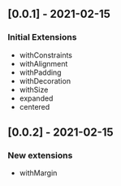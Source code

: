 ## [0.0.1] - 2021-02-15

### Initial Extensions

* withConstraints
* withAlignment
* withPadding
* withDecoration
* withSize
* expanded
* centered

## [0.0.2] - 2021-02-15

### New extensions

* withMargin
